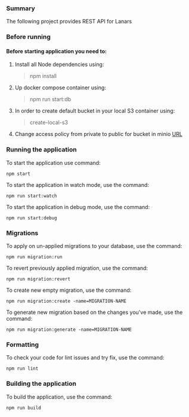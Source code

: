 ### Summary

The following project provides REST API for Lanars

### Before running

#### Before starting application you need to:
1. Install all Node dependencies using:
    > npm install
2. Up docker compose container using:
    > npm run start:db
3. In order to create default bucket in your local S3 container using:
    > create-local-s3
4. Change access policy from private to public for bucket in minio [URL](http://localhost:7001/buckets/photo-storage/admin/summary)

### Running the application

To start the application use command:

	npm start

To start the application in watch mode, use the command:

	npm run start:watch

To start the application in debug mode, use the command:

	npm run start:debug

### Migrations

To apply on un-applied migrations to your database, use the command:

	npm run migration:run

To revert previously applied migration, use the command:

	npm run migration:revert

To create new empty migration, use the command:

	npm run migration:create -name=MIGRATION-NAME

To generate new migration based on the changes you've made, use the command:

	npm run migration:generate -name=MIGRATION-NAME

### Formatting

To check your code for lint issues and try fix, use the command:

	npm run lint

### Building the application

To build the application, use the command:

	npm run build
